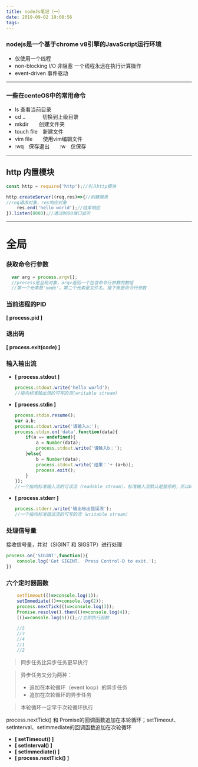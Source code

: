 ```yaml
---
title: nodeJs笔记（一）
date: 2019-09-02 19:08:56
tags:
---
```

### **nodejs是一个基于chrome v8引擎的JavaScript运行环境**
* 仅使用一个线程
* non-blocking I/O 非阻塞 一个线程永远在执行计算操作
* event-driven 事件驱动
***
### 一些在centeOS中的常用命令
* ls 查看当前目录
* cd ..  　　　切换到上级目录
* mkdir　　创建文件夹
* touch file　新建文件
* vim file　　使用vim编辑文件
* :wq　保存退出　　:w　仅保存
***
## http 内置模块
```javascript
const http = require('http');//引入http模块

http.createServer((req,res)=>{//创建服务
//req请求对象，res响应对象
    res.end('hello world');//结束响应
}).listen(8080);//通过8080端口监听
```
***
# 全局
### 获取命令行参数
  ```javascript
    var arg = process.argv[];
    //process是全局对象，argv返回一个包含命令行参数的数组
    //第一个元素是'node'，第二个元素是文件名，接下来是命令行参数
  ```
### 当前进程的PID
  
  **[ process.pid ]**
### 退出码
  
  **[ process.exit(code) ]**
  

### 输入输出流
* **[ process.stdout ]**
  ```javascript
  process.stdout.write('hello world');
  //指向标准输出流的可写的流(writable stream)
  ```
* **[ process.stdin ]**
  ```javascript
  process.stdin.resume();
  var a,b;
  process.stdout.write('请输入a:');
  process.stdin.on('data',function(data){
      if(a == undefined){
          a = Number(data);
          process.stdout.write('请输入b：');
      }else{
          b = Number(data);
          process.stdout.write('结果：'+ (a+b));
          process.exit();
      }
  });
  //一个指向标准输入流的可读流（readable stream），标准输入流默认是暂停的，所以b必须调用process.stdin.resume()来恢复接收
  ```
* **[ process.stderr ]**
  ```javascript
  process.stderr.write('输出标出错误流');
  //一个指向标准错误流的可写的流（writable stream）
  
  ```

### 处理信号量
  接收信号量，并对（SIGINT 和 SIGSTP）进行处理

```javascript
process.on('SIGINT',function(){
    console.log('Got SIGINT.  Press Control-D to exit.');
})
```
### 六个定时器函数
```JavaScript
    setTimeout(()=>console.log(1));
    setImmediate(()=>console.log(2));
    process.nextTick(()=>console.log(3));
    Promise.resolve().then(()=>console.log(4));
    (()=>console.log(5))();//立即执行函数

    //5
    //3
    //4
    //1
    //2
```

>同步任务比异步任务更早执行

>异步任务又分为两种：
> * 追加在本轮循环（event loop）的异步任务
> * 追加在次轮循环的异步任务

> 本轮循环一定早于次轮循环执行

process.nextTick() 和 Promise的回调函数追加在本轮循环；setTimeout、setInterval、setImmediate的回调函数追加在次轮循环 

* **[ setTimeout() ]**
* **[ setInterval() ]**
* **[ setImmediate() ]**
* **[ process.nextTick() ]**